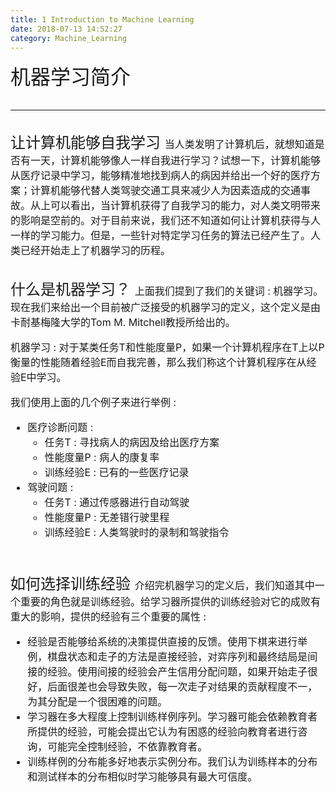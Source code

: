 ```yaml
---
title: 1 Introduction to Machine Learning
date: 2018-07-13 14:52:27
category: Machine_Learning
---
```

<font size=6>机器学习简介
<!--more-->

---
<font size=5>让计算机能够自我学习
<font size=3>当人类发明了计算机后，就想知道是否有一天，计算机能够像人一样自我进行学习？试想一下，计算机能够从医疗记录中学习，能够精准地找到病人的病因并给出一个好的医疗方案；计算机能够代替人类驾驶交通工具来减少人为因素造成的交通事故。从上可以看出，当计算机获得了自我学习的能力，对人类文明带来的影响是空前的。对于目前来说，我们还不知道如何让计算机获得与人一样的学习能力。但是，一些针对特定学习任务的算法已经产生了。人类已经开始走上了机器学习的历程。
<br/>

<font size=5>什么是机器学习？
<font size=3>上面我们提到了我们的关键词 : 机器学习。现在我们来给出一个目前被广泛接受的机器学习的定义，这个定义是由卡耐基梅隆大学的Tom M. Mitchell教授所给出的。

机器学习 : 对于某类任务T和性能度量P，如果一个计算机程序在T上以P衡量的性能随着经验E而自我完善，那么我们称这个计算机程序在从经验E中学习。

我们使用上面的几个例子来进行举例 : 
- 医疗诊断问题 : 
    - 任务T : 寻找病人的病因及给出医疗方案
    - 性能度量P : 病人的康复率
    - 训练经验E : 已有的一些医疗记录
- 驾驶问题 : 
    - 任务T : 通过传感器进行自动驾驶
    - 性能度量P : 无差错行驶里程
    - 训练经验E : 人类驾驶时的录制和驾驶指令

<br/>

<font size=5>如何选择训练经验
<font size=3>介绍完机器学习的定义后，我们知道其中一个重要的角色就是训练经验。给学习器所提供的训练经验对它的成败有重大的影响，提供的经验有三个重要的属性 : 
- 经验是否能够给系统的决策提供直接的反馈。使用下棋来进行举例，棋盘状态和走子的方法是直接经验，对弈序列和最终结局是间接的经验。使用间接的经验会产生信用分配问题，如果开始走子很好，后面很差也会导致失败，每一次走子对结果的贡献程度不一，为其分配是一个很困难的问题。
- 学习器在多大程度上控制训练样例序列。学习器可能会依赖教育者所提供的经验，可能会提出它认为有困惑的经验向教育者进行咨询，可能完全控制经验，不依靠教育者。
- 训练样例的分布能多好地表示实例分布。我们认为训练样本的分布和测试样本的分布相似时学习能够具有最大可信度。
